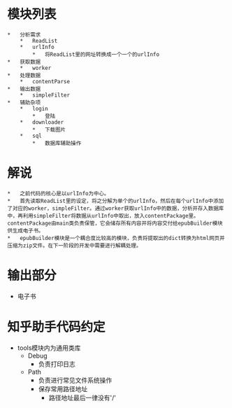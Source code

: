 #	模块列表
	*	分析需求
		*	ReadList
		*	urlInfo
			*	将ReadList里的网址转换成一个一个的urlInfo
	*	获取数据
		*	worker
	*	处理数据
		*	contentParse
	*	输出数据
		*	simpleFilter
	*	辅助杂项
		*	login
			*	登陆
		*	downloader
			*	下载图片
		*	sql
			*	数据库辅助操作
			
#	解说
	*	之前代码的核心是以urlInfo为中心。
	*   首先读取ReadList里的设定，将之分解为单个的urlInfo，然后在每个urlInfo中添加了对应的worker，simpleFilter。通过worker获取urlInfo中的数据，分析并存入数据库中，再利用simpleFilter将数据从urlInfo中取出，放入contentPackage里。contentPackage由main类负责保管，它会储存所有内容并将内容交付给epubBuilder模块供生成电子书。
	*   epubBuilder模块是一个耦合度比较高的模块，负责将提取出的dict转换为html网页并压缩为zip文件。在下一阶段的开发中需要进行解耦处理。

    
#   输出部分
*   电子书

#   知乎助手代码约定
*   tools模块内为通用类库
    *   Debug
        *   负责打印日志
    *   Path
        *   负责进行常见文件系统操作
        *   保存常用路径地址
            *   路径地址最后一律没有'/'
              